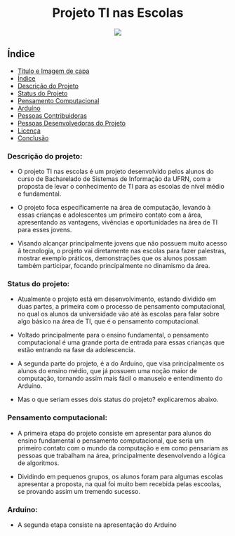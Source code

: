 <h1 align="center"> Projeto TI nas Escolas </h1>



<p align="center">
<img src="http://img.shields.io/static/v1?label=STATUS&message=EM%20DESENVOLVIMENTO&color=GREEN&style=for-the-badge"/>
</p>
 

## Índice 

* [Título e Imagem de capa](#Título-e-Imagem-de-capa)
* [Índice](#índice)
* [Descrição do Projeto](#descrição-do-projeto)
* [Status do Projeto](#status-do-Projeto)
* [Pensamento Computacional](#pensamento-computacional)
* [Arduíno](#arduíno)
* [Pessoas Contribuidoras](#pessoas-contribuidoras)
* [Pessoas Desenvolvedoras do Projeto](#pessoas-desenvolvedoras)
* [Licença](#licença)
* [Conclusão](#conclusão)


### Descrição do projeto:
* O projeto TI nas escolas é um projeto desenvolvido pelos alunos do curso de Bacharelado de Sistemas de Informação da UFRN, com a proposta de levar o conhecimento de TI para as escolas de nível médio e fundamental.

* O projeto foca especificamente na área de computação, levando à essas crianças e adolescentes um primeiro contato com a área, apresentando as vantagens, vivências e oportunidades na área de TI para esses jovens.

* Visando alcançar principalmente jovens que não possuem muito acesso â tecnologia, o projeto vai diretamente nas escolas para fazer palestras, mostrar exemplo práticos, demonstrações que os alunos possam também participar, focando principalmente no dinamismo da área.

### Status do projeto:

* Atualmente o projeto está em desenvolvimento, estando dividido em duas partes, a primeira com o processo de pensamento computacional, no qual os alunos da universidade vão até às escolas para falar sobre algo básico na área de TI, que é o pensamento computacional.

* Voltado principalmente para o ensino fundamental, o pensamento computacional é uma grande porta de entrada para essas crianças que estão entrando na fase da adolescencia.

* A segunda parte do projeto, é a do Arduíno, que visa principalmente os alunos do ensino médio, que já possuem uma noção maior de computação, tornando assim mais fácil o manuseio e entendimento do Arduíno.

* Mas o que seriam esses dois status do projeto? explicaremos abaixo.

### Pensamento computacional:

* A primeira etapa do projeto consiste em apresentar para alunos do ensino fundamental o pensamento computacional, que seria um primeiro contato com o mundo da computação e em como pensariam as pessoas que trabalham na área, principalmente desenvolvendo a lógica de algoritmos.

* Dividindo em pequenos grupos, os alunos foram para algumas escolas apresentar a proposta, na qual foi muito bem recebida pelas escoolas, se provando assim um tremendo sucesso.

### Arduíno:

* A segunda etapa consiste na apresentação do Arduíno
